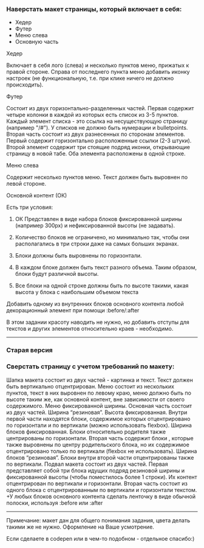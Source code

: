 ### Наверстать макет страницы, который включает в себя:
 * Хедер
 * Футер
 * Меню слева
 * Основную часть

Хедер

Включает в себя лого (слева) и несколько пунктов меню, прижатых к правой стороне. Справа от последнего пункта меню добавить иконку настроек (не функциональную, т.е. при клике ничего не должно происходить).

Футер

Состоит из двух горизонтально-разделенных частей. Первая содержит четыре колонки в каждой из которых есть список из 3-5 пунктов. Каждый элемент списка - это ссылка на несуществующую страницу (например "/#"). У списков не должно быть нумерации и bulletpoints. Вторая часть состоит из двух разнесенных по сторонам элементов. Первый содержит горизонтально расположенные ссылки (2-3 штуки). Второй элемент содержит три стоящие подряд иконки, открывающие страницу в новой табе. Оба элемента расположены в одной строке.

Меню слева

Содержит несколько пунктов меню. Текст должен быть выровнен по левой стороне.

Основной контент (ОК)

Есть три условия:

1. ОК Представлен в виде набора блоков фиксированной ширины (например 300px) и нефиксированной высоты (не задавать).

2. Количество блоков не ограничено, но минимально так, чтобы они располагались в три строки даже на самых больших экранах.

3. Блоки должны быть выровнены по горизонтали.

4. В каждом блоке должен быть текст разного объема. Таким образом, блоки будут различной высоты.

5. Все блоки на одной строке должны быть по высоте такими, какая высота у блока с наибольшим объемом текста

Добавить одному из внутренних блоков основного контента любой декорационный элемент при помощи :before/:after

В этом задании красоту наводить не нужно, но добавить отступы для текстов и других элементов относительно краев - необходимо.

---
### Старая версия
### Сверстать страницу с учетом требований по макету:

Шапка макета состоит из двух частей - картинка и текст. Текст должен быть вертикально отцентрирован.
Меню состоит из нескольких пунктов, текст в них выровнен по левому краю, меню должно быть по высоте таким же, как основной контент, вне зависимости от своего содержимого. Меню фиксированной ширины.
Основная часть состоит из двух частей. Ширина “резиновая”. Высота фиксированная. Внутри первой части находятся блоки, содержимое которых отцентрировано по горизонтали и по вертикали (можно использовать flexbox). Ширина блоков фиксированная. Блоки относительно родителя также центрированы по горизонтали. Вторая часть содержит блоки , которые также выровнены по центру родительского блока, но их содержимое отцентрировано только по вертикали (flexbox не использовать). Ширина блоков “резиновая”. Блоки внутри второй части отцентрированы также по вертикали.
Подвал макета состоит из двух частей. Первая представляет собой три блока идущих подряд резиновой ширины и фиксированной высоты (чтобы поместилось более 1 строки). Их контент отцентрирован по вертикали и горизонтали. Вторая часть состоит из одного блока с отцентрированным по вертикали и горизонтали текстом. +У любых блоков основного контента сделать ленточку в виде обычной полоски, используя :before или :after

---

Примечание: макет дан для общего понимания задания, цвета делать такими же не нужно. Оформление на Ваше усмотрение.

Если сделаете в codepen или в чем-то подобном - отдельное спасибо:)
